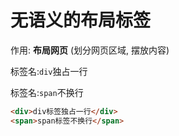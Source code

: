 # 无语义的布局标签

作用: **布局网页** (划分网页区域, 摆放内容)

标签名:`div`独占一行

标签名:`span`不换行

```html
<div>div标签独占一行</div>
<span>span标签不换行</span>
```
